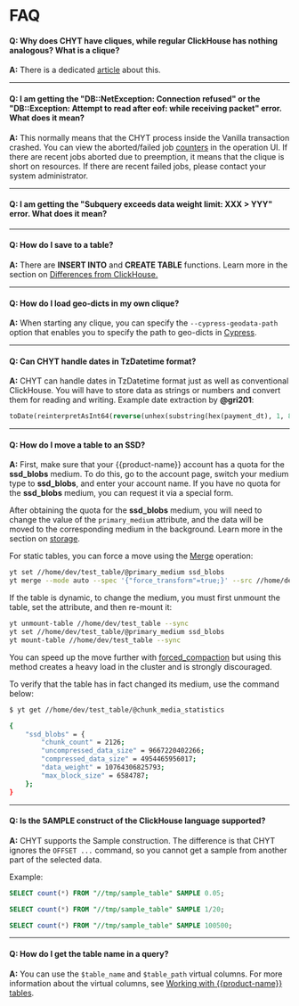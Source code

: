 # FAQ

#### **Q: Why does CHYT have cliques, while regular ClickHouse has nothing analogous? What is a clique?**

**A:** There is a dedicated [article](../../user-guide/data-processing/chyt/general.md) about this.

------

#### **Q: I am getting the "DB::NetException: Connection refused" or the "DB::Exception: Attempt to read after eof: while receiving packet" error. What does it mean?**

**A:** This normally means that the CHYT process inside the Vanilla transaction crashed. You can view the aborted/failed job [counters](../../user-guide/data-processing/chyt/cliques/ui.md) in the operation UI. If there are recent jobs aborted due to preemption, it means that the clique is short on resources. If there are recent failed jobs, please contact your system administrator.

------

#### **Q: I am getting the "Subquery exceeds data weight limit: XXX > YYY" error. What does it mean?**

<!-- **A:** смотрите опцию `max_data_weight_per_subquery` в документации по [конфигурации](../../user-guide/data-processing/chyt/reference/configuration.md#yt) клики. -->

------

#### **Q: How do I save to a table?**

**A:** There are **INSERT INTO** and **CREATE TABLE** functions. Learn more in the section on [Differences from ClickHouse.](../../user-guide/data-processing/chyt/yt-tables.md#save)

------

#### **Q: How do I load geo-dicts in my own clique?**

**A:** When starting any clique, you can specify the `--cypress-geodata-path` option that enables you to specify the path to geo-dicts in [Cypress](../../user-guide/storage/cypress.md).

<!-- For more information, see [Getting started.](../../user-guide/data-processing/chyt/reference/start-clique.md) -->

------

#### **Q: Can CHYT handle dates in TzDatetime format?**

**A:**  CHYT can handle dates in TzDatetime format just as well as conventional ClickHouse. You will have to store data as strings or numbers and convert them for reading and writing. Example date extraction by **@gri201**:

```sql
toDate(reinterpretAsInt64(reverse(unhex(substring(hex(payment_dt), 1, 8)))))
```

------

#### **Q: How do I move a table to an SSD?**

**A:** First, make sure that your {{product-name}} account has a quota for the **ssd_blobs** medium. To do this, go to the account page, switch your medium type to **ssd_blobs**, and enter your account name. If you have no quota for the **ssd_blobs** medium, you can request it via a special form.

After obtaining the quota for the **ssd_blobs** medium, you will need to change the value of the `primary_medium` attribute, and the data will be moved to the corresponding medium in the background. Learn more in the section on [storage](../../faq/faq.md).

For static tables, you can force a move using the [Merge](../../user-guide/data-processing/operations/merge.md) operation:

```bash
yt set //home/dev/test_table/@primary_medium ssd_blobs
yt merge --mode auto --spec '{"force_transform"=true;}' --src //home/dev/test_table --dst //home/dev/test_table
```

If the table is dynamic, to change the medium, you must first unmount the table,
set the attribute, and then re-mount it:

```bash
yt unmount-table //home/dev/test_table --sync
yt set //home/dev/test_table/@primary_medium ssd_blobs
yt mount-table //home/dev/test_table --sync
```

You can speed up the move further with [forced_compaction](../../user-guide/dynamic-tables/overview.md#attributes) but using this method creates a heavy load in the cluster and is strongly discouraged.

To verify that the table has in fact changed its medium, use the command below:

```bash
$ yt get //home/dev/test_table/@chunk_media_statistics

{
    "ssd_blobs" = {
        "chunk_count" = 2126;
        "uncompressed_data_size" = 9667220402266;
        "compressed_data_size" = 4954465956017;
        "data_weight" = 10764306825793;
        "max_block_size" = 6584787;
    };
}
```

------

#### **Q: Is the SAMPLE construct of the ClickHouse language supported?**

**A:** CHYT supports the Sample construction. The difference is that CHYT ignores the `OFFSET ...` command, so you cannot get a sample from another part of the selected data.

Example:

```SQL
SELECT count(*) FROM "//tmp/sample_table" SAMPLE 0.05;

SELECT count(*) FROM "//tmp/sample_table" SAMPLE 1/20;

SELECT count(*) FROM "//tmp/sample_table" SAMPLE 100500;
```

------

#### **Q: How do I get the table name in a query?**

**A:** You can use the `$table_name` and `$table_path` virtual columns. For more information about the virtual columns, see [Working with {{product-name}} tables](../../user-guide/data-processing/chyt/yt-tables.md##virtual_columns).
